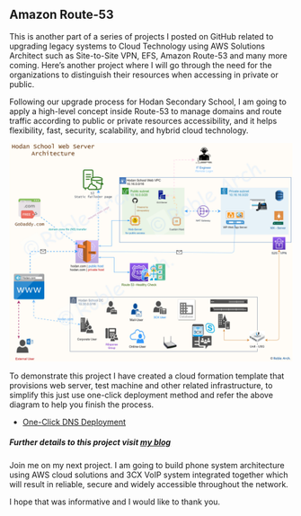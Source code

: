 ## Amazon Route-53
<!-- wp:paragraph -->
<p>This is another part of a series of projects I posted on GitHub related to upgrading legacy systems to Cloud Technology using AWS Solutions Architect such as Site-to-Site VPN, EFS, Amazon Route-53 and many more coming. Here’s another project where I will go through the need for the organizations to distinguish their resources when accessing in private or public.</p>
<!-- /wp:paragraph -->

<!-- wp:paragraph -->
<p>Following our upgrade process for Hodan Secondary School, I am going to apply a high-level concept inside Route-53 to manage domains and route traffic according to public or private resources accessibility, and it helps flexibility, fast, security, scalability, and hybrid cloud technology.</p>
<!-- /wp:paragraph -->


![Route 53 - Web Server](https://github.com/MoRoble/AWS-Projects/blob/9486cd9c6d3ee7e608d9372d210336b940c736d3/Amazon-Route53/Web-Server%20-%20R53-1.jpg)

To demonstrate this project I have created a cloud formation template that provisions web server, test machine and other related infrastructure, to simplify this just use one-click deployment method and refer the above diagram to help you finish the process.

- [One-Click DNS Deployment](https://console.aws.amazon.com/cloudformation/home?region=us-east-1#/stacks/create/review?templateURL=https://roble-files.s3.amazonaws.com/Hodan-Project/R53-failover.yml&stackName=HDN-Domain-Host)


##### Further details to this project visit [my blog](https://roble.uk/amazon-route-53/)

Join me on my next project. I am going to build phone system architecture using AWS cloud solutions and 3CX VoIP system integrated together which will result in reliable, secure and widely accessible throughout the network.

I hope that was informative and I would like to thank you. 
